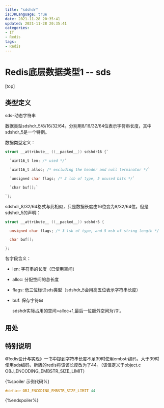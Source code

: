 ```yaml
---
title: "sdshdr"
isCJKLanguage: true
date: 2021-11-28 20:35:41
updated: 2021-11-28 20:35:41
categories: 
- IT
- Redis
tags: 
- Redis
---
```


# Redis底层数据类型1 -- sds

[top]

## 类型定义

sds-动态字符串

数据类型sdshdr_5/8/16/32/64。分别用8/16/32/64位表示字符串长度，其中sdshdr_5是一个特例。

数据类型定义：

```c
struct __attribute__ ((__packed__)) sdshdr16 {`

  `uint16_t len; /* used */`

  `uint16_t alloc; /* excluding the header and null terminator */`

  `unsigned char flags; /* 3 lsb of type, 5 unused bits */`

  `char buf[];`

`};
```

sdshdr_8/32/64格式与此相似，只是数据长度由16位变为8/32/64位。但是sdshdr_5的声明：

```c
struct __attribute__ ((__packed__)) sdshdr5 {

  unsigned char flags; /* 3 lsb of type, and 5 msb of string length */

  char buf[];

};
```

各字段含义：

* len: 字符串的长度（已使用空间）

* alloc: 分配空间的总长度

* flags: 低三位标识sds类型（sdshdr_5会用高五位表示字符串长度）

* buf: 保存字符串

  sdshdr实际占用的空间=alloc+1,最后一位额外空间为‘/0’。

## 用处

## 特别说明

《Redis设计与实现》一书中提到字符串长度不足39时使用embstr编码，大于39时使用sds编码，新版的redis将该该长度改为了44。（该值定义于object.c OBJ_ENCODING_EMBSTR_SIZE_LIMIT）

{%spoiler 示例代码%}
```c
#define OBJ_ENCODING_EMBSTR_SIZE_LIMIT 44
```
{%endspoiler%}

